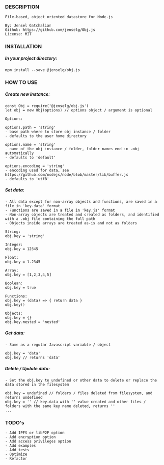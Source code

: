 ### DESCRIPTION

    File-based, object oriented datastore for Node.js

    By: Jensel Gatchalian
    Github: https://github.com/jenselg/Obj.js
    License: MIT

### INSTALLATION

##### In your project directory:

    npm install --save @jenselg/obj.js

### HOW TO USE

##### Create new instance:

    const Obj = require('@jenselg/obj.js')
    let obj = new Obj(options) // options object / argument is optional

    Options:

    options.path = 'string'
    - base path where to store obj instance / folder
    - defaults to the user home directory

    options.name = 'string'
    - name of the obj instance / folder, folder names end in .obj automatically
    - defaults to 'default'

    options.encoding = 'string'
    - encoding used for data, see https://github.com/nodejs/node/blob/master/lib/buffer.js
    - defaults to 'utf8'

##### Set data:

    - All data except for non-array objects and functions, are saved in a file in 'key.data' format
    - Functions are saved in a file in 'key.js' format
    - Non-array objects are treated and created as folders, and identified with a .obj file containing the full path
    - Objects inside arrays are treated as-is and not as folders

    String:
    obj.key = 'string'

    Integer:
    obj.key = 12345

    Float:
    obj.key = 1.2345

    Array:
    obj.key = [1,2,3,4,5]

    Boolean:
    obj.key = true

    Functions:
    obj.key = (data) => { return data }
    obj.key()

    Objects:
    obj.key = {}
    obj.key.nested = 'nested'

##### Get data:

    - Same as a regular Javascript variable / object

    obj.key = 'data'
    obj.key // returns 'data'

##### Delete / Update data:

    - Set the obj.key to undefined or other data to delete or replace the data stored in the filesystem

    obj.key = undefined // folders / files deleted from filesystem, and returns undefined
    obj.key = '' // key.data with '' value created and other files / folders with the same key name deleted, returns ''
    ...


### TODO's

    - Add IPFS or libP2P option
    - Add encryption option
    - Add access privileges option
    - Add examples
    - Add tests
    - Optimize
    - Refactor
